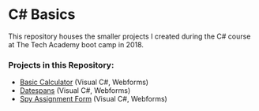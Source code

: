# C# Basics
This repository houses the smaller projects I created during the C# course at The Tech Academy boot camp in 2018.

### Projects in this Repository: 
* [Basic Calculator](https://github.com/jhunschejones/The-Tech-Academy-Projects/tree/master/C%23%20Basics/Challenge10) (Visual C#, Webforms)
* [Datespans](https://github.com/jhunschejones/The-Tech-Academy-Projects/tree/master/C%23%20Basics/Challenge16) (Visual C#, Webforms)
* [Spy Assignment Form](https://github.com/jhunschejones/The-Tech-Academy-Projects/tree/master/C%23%20Basics/Challenge19) (Visual C#, Webforms)